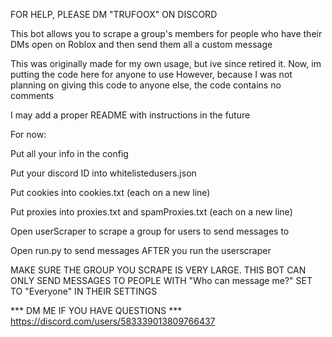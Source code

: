 FOR HELP, PLEASE DM "TRUFOOX" ON DISCORD

This bot allows you to scrape a group's members for people who have their DMs open on Roblox and then send them all a custom message

This was originally made for my own usage, but ive since retired it. Now, im putting the code here for anyone to use
However, because I was not planning on giving this code to anyone else, the code contains no comments


I may add a proper README with instructions in the future

For now:

Put all your info in the config

Put your discord ID into whitelistedusers.json

Put cookies into cookies.txt (each on a new line)

Put proxies into proxies.txt and spamProxies.txt (each on a new line) 

Open userScraper to scrape a group for users to send messages to

Open run.py to send messages AFTER you run the userscraper 

MAKE SURE THE GROUP YOU SCRAPE IS VERY LARGE. THIS BOT CAN ONLY SEND MESSAGES TO PEOPLE WITH "Who can message me?" SET TO "Everyone" IN THEIR SETTINGS


*** DM ME IF YOU HAVE QUESTIONS ***   
https://discord.com/users/583339013809766437
